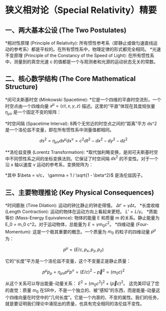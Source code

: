 # 狭义相对论（Special Relativity）精要
## **一、两大基本公设 (The Two Postulates)**
*相对性原理 (Principle of Relativity): 所有惯性参考系（即静止或做匀速直线运动的参考系）都是平权的。在所有惯性系中，物理定律的形式都完全相同。
*光速不变原理 (Principle of the Constancy of the Speed of Light): 在所有惯性系中，测量到的真空光速 c 的值都是一个与观测者和光源的运动状态无关的常数。

## **二、核心数学结构 (The Core Mathematical Structure)**
*闵可夫斯基时空 (Minkowski Spacetime):
*它是一个四维的平直时空流形。一个时空点由一个四维向量 $x^\mu = (ct, x, y, z)$ 描述。这里的“平直”体现在其度规张量 $\eta_{\mu\nu}$ 是一个固定不变的矩阵：

*时空间隔 (Spacetime Interval):
8两个无穷近的时空点之间的“距离”平方 ds^2 是一个洛伦兹不变量，即在所有惯性系中测量值都相同。
```math
ds^2 = \eta_{\mu\nu} dx^\mu dx^\nu = c^2 dt^2 - dx^2 - dy^2 - dz^2
```
**洛伦兹变换 (Lorentz Transformation):
*取代伽利略变换，是闵可夫斯基时空中不同惯性系之间的坐标变换法则。它保证了时空间隔 $ds^2$ 的不变性。对于一个沿 x 轴以速度 v 运动的参考系，变换矩阵为：

*其中 $\beta = v/c， \gamma = 1 / \sqrt{1 - \beta^2}$ 是洛伦兹因子。

## **三、主要物理推论 (Key Physical Consequences)**
*时间膨胀 (Time Dilation): 运动的钟比静止的钟走得慢。 $\Delta t' = \gamma \Delta t$。
*长度收缩 (Length Contraction): 运动的物体在运动方向上看起来更短。 $L' = L / \gamma$。
*质能等价 (Mass-Energy Equivalence): 物体的能量 E 和质量 m 的关系。静止能量为 E_0 = m_0 c^2。对于运动物体，总能量为 $E = \gamma m_0 c^2$。
*四维动量 (Four-Momentum):
这是一个极其重要的概念。一个质量为 $m_0$ 的粒子的四维动量 $p^\mu$ 为：
```math
p^\mu = (E/c, p_x, p_y, p_z)
```
它的“长度”平方是一个洛伦兹不变量，这个不变量正是静止质量：
```math
p^\mu p_\mu = \eta_{\mu\nu} p^\mu p^\nu = (E/c)^2 - \vec{p}^2 = (m_0 c)^2
```
从这个关系可以导出能量-动量关系： $E^2 = (m_0 c^2)^2 + (\vec{p}c)^2$。
这完美印证了您的直觉：质量 $m_0$ 在SR中，不是一个独立的、被“感知”的东西，而是能量-动量这个四维向量在时空中的“几何长度”。它是一个内禀的、不变的属性。我们的任务，就是要证明我们理论中涌现出的质量，也具有完全相同的洛伦兹不变性。
